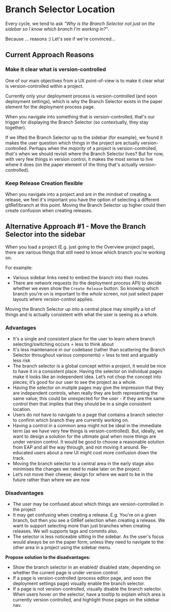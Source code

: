 # Branch Selector Location

Every cycle, we tend to ask _"Why is the Branch Selector not just on the sidebar so I know which branch I'm working in?"_.

Because ... reasons :) Let's see if we're convinced...

## Current Approach Reasons

### Make it clear what is version-controlled

One of our main objectives from a UX point-of-view is to make it clear what is version-controlled within a project.

Currently only your deployment process is version-controlled (and soon deployment settings), which is why the Branch Selector exists in the paper element for the deployment process page.

When you navigate into something that is version-controlled, that's our trigger for displaying the Branch Selector (so contextually, they stay together).

If we lifted the Branch Selector up to the sidebar (for example), we found it makes the user question which things in the project are actually version-controlled. Perhaps when the _majority_ of a project is version-controlled, _that's_ when we should revisit where the Branch Selector lives? But for now, with very few things in version control, it makes the most sense to live where it does (on the paper element of the thing that's actually version-controlled).

### Keep Release Creation flexible

When you navigate into a project and are in the mindset of creating a release, we feel it's important you have the option of selecting a different gitRef/branch at this point. Moving the Branch Selector up higher could then create confusion when creating releases.

## Alternative Approach #1 - Move the Branch Selector into the sidebar

When you load a project (E.g. just going to the Overview project page), there are various things that still need to know which branch you're working on.

For example:
- Various sidebar links need to embed the branch into their routes
- There are network requests (to the deployment process API) to decide whether we even show the `Create Release` button. So knowing which branch you're on is important to the _whole_ screen, not just select paper layouts where version-control applies.

Moving the Branch Selector up into a central place may simplify a lot of things and is actually consistent with what the user is seeing as a whole.

### Advantages

- It's a single and consistent place for the user to learn where branch selecting/switching occurs = less to think about
- It's less maintenance in our codebase (rather than scattering the Branch Selector throughout various components) = less to test and arguably less risk
- The branch selector is a global concept within a project, it would be nice to have it in a consistent place. Having the selector on individual pages make it looks like an independent idea. Let’s not chop the concept into pieces; it’s good for our user to see the project as a whole.
- Having the selector on mutiple pages may give the impression that they are independent controls, when really they are both representing the same value; this could be unexpected for the user - if they are the same control then that implies that they should be in a single consistent location.
- Users do not have to navigate to a page that contains a branch selector to confirm which branch they are currently working on.
- Having a control in a common area might not be ideal in the immediate term (as we have very few things is version-controlled). But, ideally, we want to design a solution for the ultimate goal when more things are under version control. It would be good to choose a reasonable solution from EAP and all the way through, and not moving it around. Re-educated users about a new UI might cost more confusion down the track.
- Moving the branch selector to a central area in the early stage also minimises the changes we need to make later on the project.
- Let’s not move their cheese; design for where we want to be in the future rather than where we are now

### Disadvantages

- The user may be confused about which things are version-controlled in the project
- It may get confusing when creating a release. E.g. You're on a given branch, but then you see a GitRef selection when creating a release. We want to support selecting more than just branches when creating releases. We will supports tags and commits also.
- The selector is less noticeable sitting in the sidebar. As the user's focus would always be on the paper form, unless they need to navigate to the other area in a project using the sidebar menu.


**Propose solution to the disadvantages:**

- Show the branch selector in an enabled/ disabled state, depending on whether the current page is under version control.
- If a page is version-controlled (process editor page, and soon the deployment settings page) visually enable the branch selector.
- If a page is not version-controlled, visually disable the branch selector. When users hover on the selector, have a tooltip to explain which area is currently version controlled, and highlight those pages on the sidebar nav.
